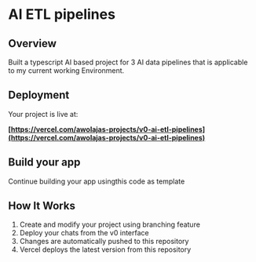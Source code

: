 # AI ETL pipelines



## Overview
Built a typescript AI based project for 3  AI data pipelines that is applicable to my current working Environment.


## Deployment

Your project is live at:

**[https://vercel.com/awolajas-projects/v0-ai-etl-pipelines](https://vercel.com/awolajas-projects/v0-ai-etl-pipelines)**

## Build your app

Continue building your app usingthis code as template



## How It Works

1. Create and modify your project using branching feature
2. Deploy your chats from the v0 interface
3. Changes are automatically pushed to this repository
4. Vercel deploys the latest version from this repository
